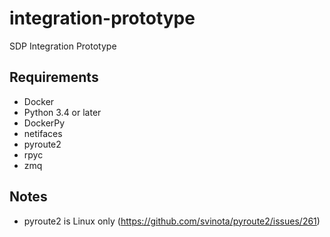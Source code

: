 # integration-prototype
SDP Integration Prototype

## Requirements
* Docker
* Python 3.4 or later
* DockerPy
* netifaces
* pyroute2
* rpyc
* zmq

## Notes
* pyroute2 is Linux only (https://github.com/svinota/pyroute2/issues/261)


